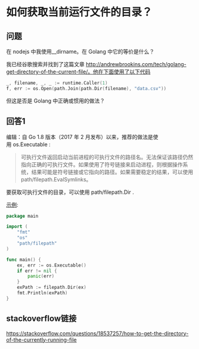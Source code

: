 # 如何获取当前运行文件的目录？

## 问题


在 nodejs 中我使用__dirname。在 Golang 中它的等价是什么？

我已经谷歌搜索并找到了这篇文章 http://andrewbrookins.com/tech/golang-get-directory-of-the-current-file/。他在下面使用了以下代码

```go
_, filename, _, _ := runtime.Caller(1)
f, err := os.Open(path.Join(path.Dir(filename), "data.csv"))
```

但这是否是 Golang 中正确或惯用的做法？

## 回答1


编辑：自 Go 1.8 版本（2017 年 2 月发布）以来，推荐的做法是使用 os.Executable :

> 可执行文件返回启动当前进程的可执行文件的路径名。无法保证该路径仍然指向正确的可执行文件。如果使用了符号链接来启动进程，则根据操作系统，结果可能是符号链接或它指向的路径。如果需要稳定的结果，可以使用 path/filepath.EvalSymlinks。

要获取可执行文件的目录，可以使用 path/filepath.Dir .

[示例](https://play.golang.org/p/_aolLr7uEH):  

```go
package main

import (
    "fmt"
    "os"
    "path/filepath"
)

func main() {
    ex, err := os.Executable()
    if err != nil {
        panic(err)
    }
    exPath := filepath.Dir(ex)
    fmt.Println(exPath)
}
```


## stackoverflow链接

https://stackoverflow.com/questions/18537257/how-to-get-the-directory-of-the-currently-running-file
